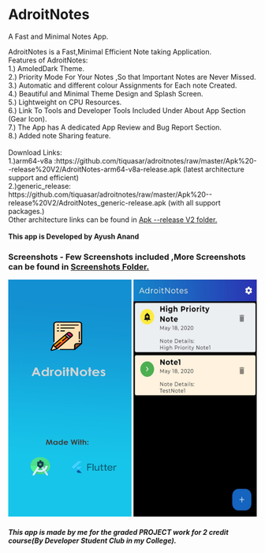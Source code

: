 # AdroitNotes
A Fast and Minimal Notes App.<br>
<p>
AdroitNotes is a Fast,Minimal Efficient Note taking Application.<br>
Features of AdroitNotes:<br>
  1.) AmoledDark Theme.<br>
  2.) Priority Mode For Your Notes ,So that Important Notes are Never Missed.<br>
  3.) Automatic and different colour Assignments for Each note Created.<br>
  4.) Beautiful and Minimal Theme Design and Splash Screen.<br>
  5.) Lightweight on CPU Resources.<br>
  6.) Link To Tools and Developer Tools Included Under About App Section (Gear Icon).<br>
  7.) The App has A dedicated App Review and Bug Report Section.<br>
  8.) Added note Sharing feature.<br><br>
  Download Links:<br>
1.)arm64-v8a :https://github.com/tiquasar/adroitnotes/raw/master/Apk%20--release%20V2/AdroitNotes-arm64-v8a-release.apk
  (latest architecture support and efficient)<br>
2.)generic_release: https://github.com/tiquasar/adroitnotes/raw/master/Apk%20--release%20V2/AdroitNotes_generic-release.apk (with all support packages.)<br>
Other architecture links can be found in <a href="https://github.com/tiquasar/adroitnotes/tree/master/Apk%20--release%20V2">Apk --release V2 folder.</a><br><br>
<b>This app is Developed by Ayush Anand</b><br>


</p>

<h3> Screenshots - Few Screenshots included ,More Screenshots can be found in   <a href="https://github.com/tiquasar/adroitnotes/tree/master/App%20Screenshots"> Screenshots Folder.</a></h3>


<img src="https://github.com/tiquasar/adroitnotes/blob/master/App%20Screenshots/splash.png" height="480" width="250"  >
<img src="https://github.com/tiquasar/adroitnotes/blob/master/App%20Screenshots/Screenshot%20(3).jpeg" height="480" width="250" >

<h5> This app is made by me for the graded PROJECT work for 2 credit course(By Developer Student Club in my College).
